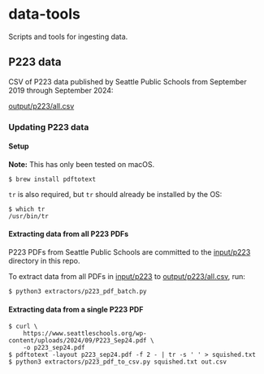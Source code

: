 # data-tools
Scripts and tools for ingesting data.

## P223 data

CSV of P223 data published by Seattle Public Schools from September 2019 through September 2024:

[output/p223/all.csv](/output/p223/all.csv)

### Updating P223 data

#### Setup

**Note:** This has only been tested on macOS.

```console
$ brew install pdftotext
```

`tr` is also required, but `tr` should already be installed by the OS:

```console
$ which tr
/usr/bin/tr
```

#### Extracting data from all P223 PDFs
P223 PDFs from Seattle Public Schools are committed to the [input/p223](/input/p223) directory in this repo.

To extract data from all PDFs in [input/p223](/input/p223) to [output/p223/all.csv](/output/p223/all.csv), run:

```console
$ python3 extractors/p223_pdf_batch.py
```

#### Extracting data from a single P223 PDF
```console
$ curl \
    https://www.seattleschools.org/wp-content/uploads/2024/09/P223_Sep24.pdf \
    -o p223_sep24.pdf
$ pdftotext -layout p223_sep24.pdf -f 2 - | tr -s ' ' > squished.txt
$ python3 extractors/p223_pdf_to_csv.py squished.txt out.csv
```


